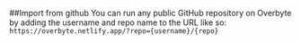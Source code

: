 ##Import from github
You can run any public GitHub repository on Overbyte by adding the username and repo name to the URL like so:
`https://overbyte.netlify.app/?repo={username}/{repo}`
